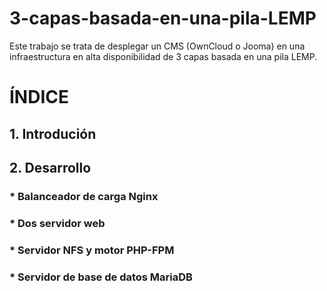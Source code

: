 # 3-capas-basada-en-una-pila-LEMP
Este trabajo se trata de desplegar un CMS (OwnCloud o Jooma) en una infraestructura en alta disponibilidad de 3 capas basada en una pila LEMP.
# ÍNDICE
## 1. Introdución
## 2. Desarrollo
### * Balanceador de carga Nginx
### * Dos servidor web
### * Servidor NFS y motor PHP-FPM
### * Servidor de base de datos MariaDB

